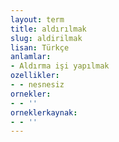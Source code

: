 ```yaml
---
layout: term
title: aldırılmak
slug: aldirilmak
lisan: Türkçe
anlamlar:
- Aldırma işi yapılmak
ozellikler:
- - nesnesiz
ornekler:
- - ''
orneklerkaynak:
- - ''
---
```


